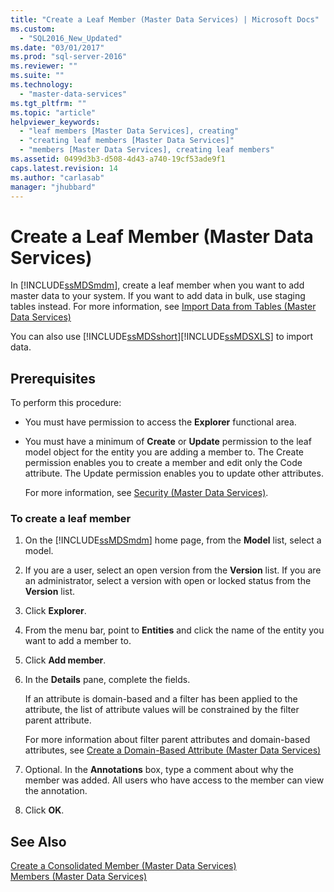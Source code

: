 ```yaml
---
title: "Create a Leaf Member (Master Data Services) | Microsoft Docs"
ms.custom: 
  - "SQL2016_New_Updated"
ms.date: "03/01/2017"
ms.prod: "sql-server-2016"
ms.reviewer: ""
ms.suite: ""
ms.technology: 
  - "master-data-services"
ms.tgt_pltfrm: ""
ms.topic: "article"
helpviewer_keywords: 
  - "leaf members [Master Data Services], creating"
  - "creating leaf members [Master Data Services]"
  - "members [Master Data Services], creating leaf members"
ms.assetid: 0499d3b3-d508-4d43-a740-19cf53ade9f1
caps.latest.revision: 14
ms.author: "carlasab"
manager: "jhubbard"
---
```

# Create a Leaf Member (Master Data Services)
  In [!INCLUDE[ssMDSmdm](../a9notintoc/includes/ssmdsmdm-md.md)], create a leaf member when you want to add master data to your system. If you want to add data in bulk, use staging tables instead. For more information, see  [Import Data from Tables &#40;Master Data Services&#41;](../master-data-services/import-data-from-tables-master-data-services.md)  
  
 You can also use [!INCLUDE[ssMDSshort](../a9notintoc/includes/ssmdsshort-md.md)][!INCLUDE[ssMDSXLS](../a9notintoc/includes/ssmdsxls-md.md)] to import data.  
  
## Prerequisites  
 To perform this procedure:  
  
-   You must have permission to access the **Explorer** functional area.  
  
-   You must have a minimum of **Create** or **Update** permission to the leaf model object for the entity you are adding a member to. The Create permission enables you to create a member and edit only the Code attribute. The Update permission enables you to update other attributes.  
  
     For more information, see [Security &#40;Master Data Services&#41;](../master-data-services/security-master-data-services.md).  
  
### To create a leaf member  
  
1.  On the [!INCLUDE[ssMDSmdm](../a9notintoc/includes/ssmdsmdm-md.md)] home page, from the **Model** list, select a model.  
  
2.  If you are a user, select an open version from the **Version** list. If you are an administrator, select a version with open or locked status from the **Version** list.  
  
3.  Click **Explorer**.  
  
4.  From the menu bar, point to **Entities** and click the name of the entity you want to add a member to.  
  
5.  Click **Add member**.  
  
6.  In the **Details** pane, complete the fields.  
  
     If an attribute is domain-based and a filter has been applied to the attribute, the list of attribute values will be constrained by the filter parent attribute.  
  
     For more information about filter parent attributes and domain-based attributes, see [Create a Domain-Based Attribute &#40;Master Data Services&#41;](../master-data-services/create-a-domain-based-attribute-master-data-services.md)  
  
7.  Optional. In the **Annotations** box, type a comment about why the member was added. All users who have access to the member can view the annotation.  
  
8.  Click **OK**.  
  
## See Also  
 [Create a Consolidated Member &#40;Master Data Services&#41;](../master-data-services/create-a-consolidated-member-master-data-services.md)   
 [Members &#40;Master Data Services&#41;](../master-data-services/members-master-data-services.md)  
  
  